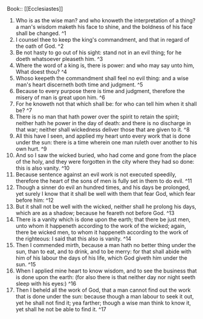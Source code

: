  Book:: [[Ecclesiastes]]
 1. Who is as the wise man? and who knoweth the interpretation of a thing? a man's wisdom maketh his face to shine, and the boldness of his face shall be changed. ^1
 2. I counsel thee to keep the king's commandment, and that in regard of the oath of God. ^2
 3. Be not hasty to go out of his sight: stand not in an evil thing; for he doeth whatsoever pleaseth him. ^3
 4. Where the word of a king is, there is power: and who may say unto him, What doest thou? ^4
 5. Whoso keepeth the commandment shall feel no evil thing: and a wise man's heart discerneth both time and judgment. ^5
 6. Because to every purpose there is time and judgment, therefore the misery of man is great upon him. ^6
 7. For he knoweth not that which shall be: for who can tell him when it shall be? ^7
 8. There is no man that hath power over the spirit to retain the spirit; neither hath he power in the day of death: and there is no discharge in that war; neither shall wickedness deliver those that are given to it. ^8
 9. All this have I seen, and applied my heart unto every work that is done under the sun: there is a time wherein one man ruleth over another to his own hurt. ^9
 10. And so I saw the wicked buried, who had come and gone from the place of the holy, and they were forgotten in the city where they had so done: this is also vanity. ^10
 11. Because sentence against an evil work is not executed speedily, therefore the heart of the sons of men is fully set in them to do evil. ^11
 12. Though a sinner do evil an hundred times, and his days be prolonged, yet surely I know that it shall be well with them that fear God, which fear before him: ^12
 13. But it shall not be well with the wicked, neither shall he prolong his days, which are as a shadow; because he feareth not before God. ^13
 14. There is a vanity which is done upon the earth; that there be just men, unto whom it happeneth according to the work of the wicked; again, there be wicked men, to whom it happeneth according to the work of the righteous: I said that this also is vanity. ^14
 15. Then I commended mirth, because a man hath no better thing under the sun, than to eat, and to drink, and to be merry: for that shall abide with him of his labour the days of his life, which God giveth him under the sun. ^15
 16. When I applied mine heart to know wisdom, and to see the business that is done upon the earth: (for also there is that neither day nor night seeth sleep with his eyes:) ^16
 17. Then I beheld all the work of God, that a man cannot find out the work that is done under the sun: because though a man labour to seek it out, yet he shall not find it; yea farther; though a wise man think to know it, yet shall he not be able to find it. ^17
